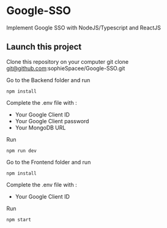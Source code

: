 # Google-SSO
Implement Google SSO with NodeJS/Typescript and ReactJS

## Launch this project

Clone this repository on your computer
git clone git@github.com:sophieSpacee/Google-SSO.git

Go to the Backend folder and run

```console
npm install
```

Complete the .env file with :
* Your Google Client ID 
* Your Google Client password 
* Your MongoDB URL  

Run

```console
npm run dev
```


Go to the Frontend folder and run

```console
npm install
```

Complete the .env file with :
* Your Google Client ID

Run

```console
npm start
```


